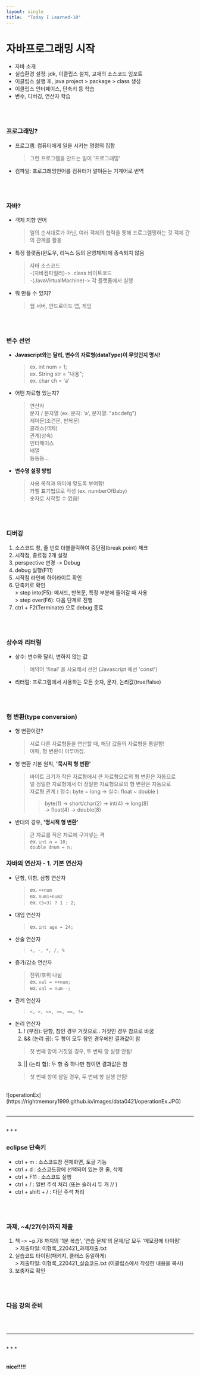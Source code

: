 ```yaml
---
layout: single
title:  "Today I Learned-10"
---
```


# 자바프로그래밍 시작
  * 자바 소개
  * 실습환경 설정: jdk, 이클립스 설치, 교재의 소스코드 임포트
  * 이클립스 실행 후,  java project > package > class 생성
  * 이클립스 인터페이스, 단축키 등 학습
  * 변수, 디버깅, 연산자 학습

<br>
<br>

### 프로그래밍?
  * 프로그램: 컴퓨터에게 일을 시키는 명령의 집합
    > 그런 프로그램을 만드는 일이 '프로그래밍'
  * 컴파일: 프로그래밍언어를 컴퓨터가 알아듣는 기계어로 번역

<br>
<br>

### 자바?
  * 객체 지향 언어
    > 일의 순서대로가 아닌, 여러 객체의 협력을 통해 프로그램밍하는 것
    > 객체 간의 관계를 활용
  * 특정 플랫폼(윈도우, 리눅스 등의 운영체제)에 종속되지 않음
    > 자바 소스코드 <br>
    >  -(자바컴파일러)-> .class 바이트코드 <br>
    >    -(JavaVirtualMachine)-> 각 플랫폼에서 실행 <br>
  * 뭐 만들 수 있지?
    > 웹 서버, 안드로이드 앱, 게임

<br>
<br>

### 변수 선언
  * **Javascript와는 달리, 변수의 자료형(dataType)이 무엇인지 명시!**
    > ex. int num = 1; <br>
    > ex. String str = "내용"; <br>
    > ex. char ch = 'a' <br>
  * 어떤 자료형 있는지?
    > 연산자 <br>
    > 문자 / 문자열 (ex. 문자: 'a',  문자열: "abcdefg") <br>
    > 제어문(조건문, 반복문) <br>
    > 클래스(객체) <br>
    > 관계(상속) <br>
    > 인터페이스 <br>
    > 배열 <br>
    >   등등등... <br>
  * **변수명 설정 방법**
    > 사용 목적과 의미에 맞도록 부여함! <br>
    > 카멜 표기법으로 작성 (ex. numberOfBaby) <br>
    > 숫자로 시작할 수 없음! <br>

<br>
<br>

### 디버깅
  1. 소스코드 창, 줄 번호 더블클릭하여 중단점(break point) 체크
  2. 시작점, 종료점  2개 설정
  3. perspective 변경 -> Debug
  4. debug 실행(F11)
  5. 시작점 라인에 하이라이트 확인
  6. 단축키로 확인 <br>
    > step into(F5):  메서드, 반복문, 특정 부분에 들어갈 때 사용 <br>
    > step over(F6):  다음 단계로 진행 <br>
  7. ctrl + F2(Terminate) 으로 debug 종료

 <br>
 <br>
 
### 상수와 리터럴
  * 상수:  변수와 달리, 변하지 않는 값 <br>
    > 예약어 'final' 을 사요해서 선언 (Javascript 에선 'const') <br>
  * 리터럴:  프로그램에서 사용하는 모든 숫자, 문자, 논리값(true/false)
  
<br>
<br>

### 형 변환(type conversion)
  * 형 변환이란? <br>
    > 서로 다른 자료형들을 연산할 때, 해당 값들의 자료형을 통일함! <br>
    > 이때, 형 변환이 이루어짐. <br>
  * 형 변환 기본 원칙, **'묵시적 형 변환'** <br>
    > 바이트 크기가 작은 자료형에서 큰 자료형으로의 형 변환은 자동으로 <br>
    > 덜 정밀한 자료형에서 더 정밀한 자료형으로의 형 변환은 자동으로 <br>
    > 자료형 관계 ( 정수: byte ~ long  ->  실수: float ~ double ) <br>
    > > byte(1) -> short/char(2) -> int(4) -> long(8) <br>
    > >  ->  float(4) -> double(8) <br>
  * 반대의 경우, **'명시적 형 변환'** <br>
    > 큰 자료를 작은 자료에 구겨넣는 격 <br>
    > ex. ``` int n = 10; ``` <br>
    >      ``` double dnum = n; ``` <br>

### 자바의 연산자 - 1. 기본 연산자
  * 단항, 이항, 삼항 연산자
    > ex. ``` ++num ``` <br>
    > ex. ``` num1+num2 ``` <br>
    > ex. ``` (5<3) ? 1 : 2; ``` <br>
  * 대입 연산자 <br>
    > ex. ``` int age = 24; ``` <br>
  * 산술 연산자 <br>
    > ``` +, -, *, /, % ``` <br>
  * 증가/감소 연산자 <br>
    > 전위/후위 나뉨 <br>
    > ex. ``` val = ++num; ``` <br>
    > ex. ``` val = num--; ``` <br>
  * 관계 연산자 <br>
    > ``` <, >, <=, >=, ==, != ```  <br>
  * 논리 연산자 <br>
    1. ! (부정): 단항, 참인 경우 거짓으로.. 거짓인 경우 참으로 바꿈 <br>
    2.  && (논리 곱): 두 항이 모두 참인 경우에만 결과값이 참 <br>
      > 첫 번째 항이 거짓일 경우,  두 번째 항 실행 안됨! <br>
    3. || (논리 합): 두 항 중 하나만 참이면 결과값은 참 <br>
      > 첫 번째 항이 참일 경우,  두 번째 항 실행 안됨!  <br>
<br>
![operationEx](https://rightmemory1999.github.io/images/data0421/operationEx.JPG)
<br>
<br>

* * *
<br>
* * *

### eclipse 단축키
  * ctrl + m : 소스코드창 전체화면, 토글 기능
  * ctrl + d : 소스코드창에 선택되어 있는 한 줄, 삭제
  * ctrl + F11 : 소스코드 실행
  * ctrl + / : 일반 주석 처리 (또는 슬러시 두 개 // )
  * ctrl + shift + / : 다단 주석 처리

<br>
<br>

### 과제, ~4/27(수)까지 제출
  1. 책 -> ~p.78 까지의 '1분 복습', '연습 문제'의  문제/답 모두 '메모장에 타이핑' <br>
    > 제출파일: 이형록_220421_과제제출.txt <br>
  2. 실습코드 타이핑(패키지, 클래스 동일하게) <br>
    > 제출파일: 이형록_220421_실습코드.txt (이클립스에서 작성한 내용을 복사) <br>
  3. 보충자료 확인


<br>
<br>

### 다음 강의 준비


<br>
<br>

* * *
<br>
* * *

<br>
<br>

**nice!!!!!**
